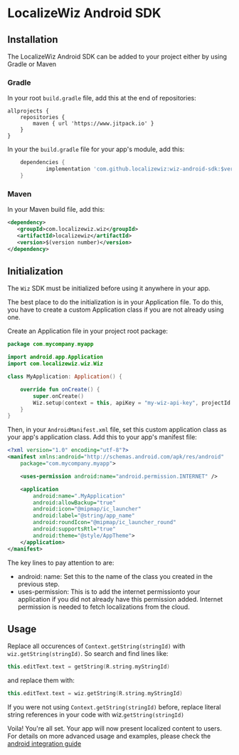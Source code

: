 # LocalizeWiz Android SDK

## Installation
The LocalizeWiz Android SDK can be added to your project either by using Gradle or Maven

### Gradle

In your root `build.gradle` file, add this at the end of repositories:
```
allprojects {
    repositories {
        maven { url 'https://www.jitpack.io' }
    }
}
```

In your the `build.gradle` file for your app's module, add this:
```gradle
	dependencies {
	        implementation 'com.github.localizewiz:wiz-android-sdk:$version'
	}
```

### Maven
In your Maven build file, add this:

```xml
<dependency>
   <groupId>com.localizewiz.wiz</groupId>
   <artifactId>localizewiz</artifactId>
   <version>$(version number)</version>
</dependency>
```

## Initialization
The `Wiz` SDK must be initialized before using it anywhere in your app. 

The best place to do the initialization is in your Application file. To do this, you have to create a custom Application class if you are not already using one.

Create an Application file in your project root package:
```kotlin
package com.mycompany.myapp

import android.app.Application
import com.localizewiz.wiz.Wiz

class MyApplication: Application() {

    override fun onCreate() {
        super.onCreate()
        Wiz.setup(context = this, apiKey = "my-wiz-api-key", projectId = "my-wiz-project-id")
    }
}
```

Then, in your `AndroidManifest.xml` file, set this custom application class as your app's application class.
Add this to your app's manifest file:
```xml
<?xml version="1.0" encoding="utf-8"?>
<manifest xmlns:android="http://schemas.android.com/apk/res/android"
    package="com.mycompany.myapp">

    <uses-permission android:name="android.permission.INTERNET" />

    <application
        android:name=".MyApplication"
        android:allowBackup="true"
        android:icon="@mipmap/ic_launcher"
        android:label="@string/app_name"
        android:roundIcon="@mipmap/ic_launcher_round"
        android:supportsRtl="true"
        android:theme="@style/AppTheme">
    </application>
</manifest>
```

The key lines to pay attention to are:

- android: name: Set this to the name of the class you created in the previous step.
- uses-permission: This is to add the internet permissionto your application if you did not already have this permission added. Internet permission is needed to fetch localizations from the cloud.

## Usage

Replace all occurences of `Context.getString(stringId)` with `wiz.getString(stringId)`.
So search and find lines like:

```kotlin
this.editText.text = getString(R.string.myStringId)
```

and replace them with:
```kotlin
this.editText.text = wiz.getString(R.string.myStringId)
```

If you were not using `Context.getString(stringId)` before, replace literal string references in your code with wiz.`getString(stringId)`

Voila! You're all set. Your app will now present localized content to users.
For details on more advanced usage and examples, please check the [android integration guide](android-integration.md)

